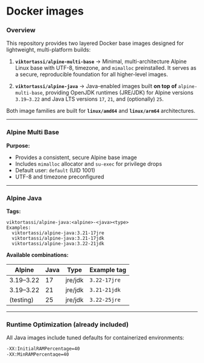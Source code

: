 # Docker images

### Overview

This repository provides two layered Docker base images designed for lightweight, multi-platform builds:

1. **`viktortassi/alpine-multi-base`**
   → Minimal, multi-architecture Alpine Linux base with UTF-8, timezone, and `mimalloc` preinstalled.
   It serves as a secure, reproducible foundation for all higher-level images.

2. **`viktortassi/alpine-java`**
   → Java-enabled images built **on top of** `alpine-multi-base`, providing OpenJDK runtimes (JRE/JDK)
   for Alpine versions `3.19–3.22` and Java LTS versions `17`, `21`, and (optionally) `25`.

Both image families are built for **`linux/amd64`** and **`linux/arm64`** architectures.

---

### Alpine Multi Base

**Purpose:**

* Provides a consistent, secure Alpine base image
* Includes `mimalloc` allocator and `su-exec` for privilege drops
* Default user: `default` (UID 1001)
* UTF-8 and timezone preconfigured

---

### Alpine Java

**Tags:**

```
viktortassi/alpine-java:<alpine>-<java><type>
Examples:
  viktortassi/alpine-java:3.21-17jre
  viktortassi/alpine-java:3.21-17jdk
  viktortassi/alpine-java:3.22-21jdk
```

**Available combinations:**

| Alpine    | Java | Type    | Example tag  |
| --------- | ---- | ------- | ------------ |
| 3.19–3.22 | 17   | jre/jdk | `3.22-17jre` |
| 3.19–3.22 | 21   | jre/jdk | `3.21-21jdk` |
| (testing) | 25   | jre/jdk | `3.22-25jre` |

---

### Runtime Optimization (already included)

All Java images include tuned defaults for containerized environments:

```bash
-XX:InitialRAMPercentage=40
-XX:MinRAMPercentage=40
-XX:MaxRAMPercentage=70
-XX:+UseStringDeduplication
```

These flags make the JVM automatically size its heap relative to the container’s memory limit (not the host), providing a safe and efficient default behavior inside Docker or Kubernetes.

You can override or extend these in your app image:

```dockerfile
ENV JAVA_TOOL_OPTIONS="${JAVA_TOOL_OPTIONS} -XX:ActiveProcessorCount=2"
```

---

### Local testing

Start an interactive shell:

```bash
docker run -it --rm viktortassi/alpine-multi-base:3.21 /bin/sh
```

Or test a Java image:

```bash
docker run -it --rm viktortassi/alpine-java:3.21-17jre java -version
```

### License

All content and Dockerfiles are distributed under the MIT License unless otherwise noted.

## alpine-redis
Image, based on **alpine-multi-slim**. Persistency disabled by default and will be started as non-root

https://hub.docker.com/repository/docker/viktortassi/alpine-redis/general
